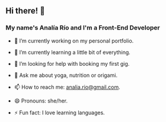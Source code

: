 ## Hi there! 👋

### My name's Analía Río and I'm a Front-End Developer 




- 🔭 I’m currently working on my personal portfolio.

- 🌱 I’m currently learning a little bit of everything.

- 🤔 I’m looking for help with booking my first gig.

- 💬 Ask me about yoga, nutrition or origami.

- 📫 How to reach me: analia.rio@gmail.com.

- 😄 Pronouns: she/her.

- ⚡ Fun fact: I love learning languages.
